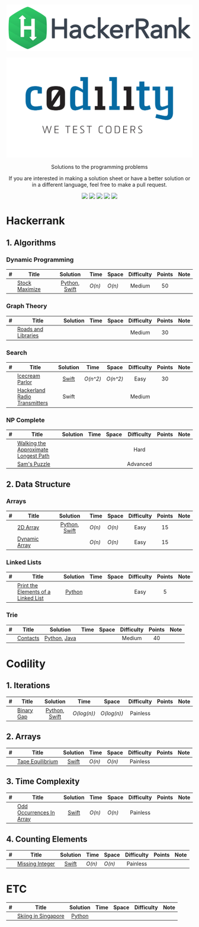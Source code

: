 <p align="center">
	<a href="https://www.hackerrank.com/marcosdeseul"><img src="images/hackerrank.png" ></a>
</p>
<p align="center">
	<a href="https://codility.com/programmers/"><img src="images/codility.png" ></a>
</p>
<p align="center">
    Solutions to the programming problems
</p>
<p align="center">
	If you are interested in making a solution sheet or have a better solution or in a different language, feel free to make a pull request.
</p>
<p align="center">
	<img src="https://img.shields.io/badge/Problems%20Solved-9-brightgreen.svg">
	<img src="https://img.shields.io/badge/Language-Python-orange.svg">
    <img src="https://img.shields.io/badge/Language-Swift-orange.svg">
    <img src="https://img.shields.io/badge/Language-Haskell-orange.svg">
	<img src="https://img.shields.io/badge/Latest%20Update-08/27/2017-brightgreen.svg">
</p>

# Hackerrank
## 1. Algorithms
### Dynamic Programming
| #  | Title           |  Solution       |  Time           | Space           | Difficulty    | Points          | Note
-----|---------------- |:---------------:| --------------- | --------------- |:-------------:|:---------------:| -----
|  |[Stock Maximize](https://www.hackerrank.com/challenges/stockmax)| [Python](hackerrank/stock-maximize/solution.py), [Swift](hackerrank/stock-maximize/solution.swift) | _O(n)_ | _O(n)_ | Medium | 50 | ||

### Graph Theory
| #  | Title           |  Solution       |  Time           | Space           | Difficulty    | Points          | Note
-----|---------------- |:---------------:| --------------- | --------------- |:-------------:|:---------------:| -----
|  |[Roads and Libraries](https://www.hackerrank.com/challenges/torque-and-development)| | | | Medium | 30 | ||

### Search
| #  | Title           |  Solution       |  Time           | Space           | Difficulty    | Points          | Note
-----|---------------- |:---------------:| --------------- | --------------- |:-------------:|:---------------:| -----
|  |[Icecream Parlor](https://www.hackerrank.com/challenges/icecream-parlor)| [Swift](hackerrank/icecream-parlor/solution.swift) | _O(n^2)_ | _O(n^2)_ | Easy | 30 | ||
|  |[Hackerland Radio Transmitters](https://www.hackerrank.com/challenges/hackerland-radio-transmitters)| Swift | | | Medium | | ||


### NP Complete
| #  | Title           |  Solution       |  Time           | Space           | Difficulty    | Points          | Note
-----|---------------- |:---------------:| --------------- | --------------- |:-------------:|:---------------:| -----
|  |[Walking the Approximate Longest Path](https://www.hackerrank.com/challenges/walking-the-approximate-longest-path)| | | | Hard | | ||
|  |[Sam's Puzzle](https://www.hackerrank.com/challenges/sams-puzzle)| | | | Advanced | | ||

## 2. Data Structure 
### Arrays
| #  | Title           |  Solution       |  Time           | Space           | Difficulty    | Points          | Note
-----|---------------- |:---------------:| --------------- | --------------- |:-------------:|:---------------:| -----
|  |[2D Array](https://www.hackerrank.com/challenges/2d-array)| [Python](hackerrank/2d-array/solution.py), [Swift](hackerrank/2d-array/solution.swift) | _O(n)_ | _O(n)_ | Easy | 15 | ||
|  |[Dynamic Array](https://www.hackerrank.com/challenges/dynamic-array)| | _O(n)_ | _O(n)_ | Easy | 15 | ||

### Linked Lists 
| #  | Title           |  Solution       |  Time           | Space           | Difficulty    | Points          | Note
-----|---------------- |:---------------:| --------------- | --------------- |:-------------:|:---------------:| -----
|  |[Print the Elements of a Linked List](https://www.hackerrank.com/challenges/print-the-elements-of-a-linked-list)| [Python](hackerrank/print-the-elements-of-a-linked-list/solution.py) | | | Easy | 5 | ||

### Trie
| #  | Title           |  Solution       |  Time           | Space           | Difficulty    | Points          | Note
-----|---------------- |:---------------:| --------------- | --------------- |:-------------:|:---------------:| -----
|  |[Contacts](https://www.hackerrank.com/challenges/contacts)| [Python](hackerrank/contacts/solution.py), [Java](hackerrank/contacts/solution.java) | | | Medium | 40 | ||


# Codility
## 1. Iterations
| #  | Title           |  Solution       |  Time           | Space           | Difficulty    | Points          | Note
-----|---------------- |:---------------:| --------------- | --------------- |:-------------:|:---------------:| -----
|  |[Binary Gap](https://codility.com/c/run/trainingBVEWHG-T8K)| [Python](codility/binary-gap/solution.py), [Swift](codility/binary-gap/solution.swift) | _O(log(n))_ | _O(log(n))_ | Painless | | ||

## 2. Arrays
| #  | Title           |  Solution       |  Time           | Space           | Difficulty    | Points          | Note
-----|---------------- |:---------------:| --------------- | --------------- |:-------------:|:---------------:| -----
|  |[Tape Equilibrium](https://codility.com/programmers/lessons/3-time_complexity/tape_equilibrium/)| [Swift](codility/tape-equilibrium/solution.swift) | _O(n)_ | _O(n)_ | Painless | | ||

## 3. Time Complexity
| #  | Title           |  Solution       |  Time           | Space           | Difficulty    | Points          | Note
-----|---------------- |:---------------:| --------------- | --------------- |:-------------:|:---------------:| -----
|  |[Odd Occurrences In Array](https://codility.com/programmers/lessons/2-arrays/odd_occurrences_in_array/)| [Swift](codility/odd-occurrences-in-array/solution.swift) | _O(n)_ | _O(n)_ | Painless | | ||

## 4. Counting Elements
| #  | Title           |  Solution       |  Time           | Space           | Difficulty    | Points          | Note
-----|---------------- |:---------------:| --------------- | --------------- |:-------------:|:---------------:| -----
|  |[Missing Integer](https://codility.com/programmers/lessons/4-counting_elements/missing_integer/)| [Swift](codility/missing-integer/solution.swift) | _O(n)_ | _O(n)_ | Painless | | ||

# ETC
| #  | Title           |  Solution       |  Time           | Space           | Difficulty    | Note
-----|---------------- |:---------------:| --------------- | --------------- |:-------------:| -----
|  |[Skiing in Singapore](https://www.hackerrank.com/challenges/2d-array)| [Python](etc/skiing-in-singapore.ipynb) | | | | ||
